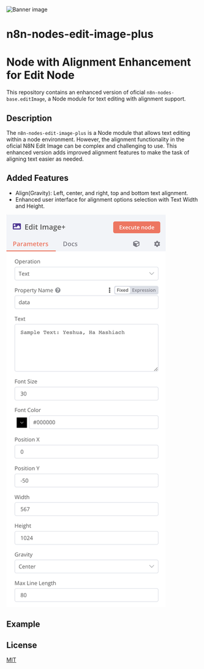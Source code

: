 ![Banner image](https://user-images.githubusercontent.com/10284570/173569848-c624317f-42b1-45a6-ab09-f0ea3c247648.png)

# n8n-nodes-edit-image-plus

# Node with Alignment Enhancement for Edit Node

This repository contains an enhanced version of oficial `n8n-nodes-base.editImage`, a Node module for text editing with alignment support.

## Description

The `n8n-nodes-edit-image-plus` is a Node module that allows text editing within a node environment. However, the alignment functionality in the oficial N8N Edit Image can be complex and challenging to use. This enhanced version adds improved alignment features to make the task of aligning text easier as needed.

## Added Features

- Align(Gravity): Left, center, and right, top and bottom text alignment.
- Enhanced user interface for alignment options selection with Text Width and Height.

![Print sample](https://raw.githubusercontent.com/unilogica/n8n-edit-image-plus/master/print-sample.png)


## Example

## License

[MIT](https://github.com/n8n-io/n8n-nodes-starter/blob/master/LICENSE.md)
